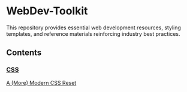 # WebDev-Toolkit

This repository provides essential web development resources, styling templates, and reference materials reinforcing industry best practices.

## Contents

### [CSS](https://github.com/acdemichele/WebDev-Toolkit/tree/main/CSS)

[A (More) Modern CSS Reset](https://github.com/acdemichele/WebDev-Toolkit/blob/main/CSS/meyerReset.css)
